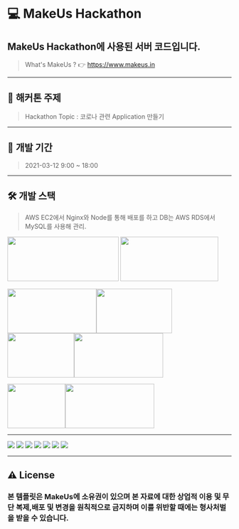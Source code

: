 # :computer: MakeUs Hackathon

## MakeUs Hackathon에 사용된 서버 코드입니다.
>What's MakeUs ?  👉  https://www.makeus.in
---
## :memo: 해커톤 주제
>Hackathon Topic : 코로나 관련 Application 만들기
---
## :calendar: 개발 기간
> 2021-03-12 9:00 ~ 18:00
---
## 🛠 개발 스택
>AWS EC2에서 Nginx와 Node를 통해 배포를 하고 DB는 AWS RDS에서 MySQL를 사용해 관리.

<img src="https://firebasestorage.googleapis.com/v0/b/mangoplate-a1a46.appspot.com/o/nginx.png?alt=media&token=838f77d3-a729-4a81-b1ad-8befaf55d429" width="250" height="100"> <img src="https://miro.medium.com/max/960/0*uXXbbKGKNQUQonbC.png" width="220" height="100">


<img src="https://upload.wikimedia.org/wikipedia/commons/thumb/9/93/Amazon_Web_Services_Logo.svg/1200px-Amazon_Web_Services_Logo.svg.png" width="200" height="100"><img src="https://img1.daumcdn.net/thumb/R800x0/?scode=mtistory2&fname=https%3A%2F%2Fblog.kakaocdn.net%2Fdn%2FbnveOL%2FbtqKylNzdtm%2FN9aaEvOxd7Hm0N0KJYg6l0%2Fimg.png" width="170" height="100"><img src="https://media.vlpt.us/images/ayoung0073/post/e736dc61-9be5-4f91-b751-4a1f64bc4a97/rds.png" width="150" height="100"><img src="https://media.vlpt.us/images/leejh3224/post/eeea9dd5-d99a-4b7b-9024-d4866d48ca70/mysql.png" width="200" height="100">


<img src="https://firebasestorage.googleapis.com/v0/b/mangoplate-a1a46.appspot.com/o/android%2010.png?alt=media&token=b46b3b81-a75e-4718-ba0c-f4c2e021f67c" width="130" height="100"><img src="https://firebasestorage.googleapis.com/v0/b/mangoplate-a1a46.appspot.com/o/1_oNM0JVqivoi3lVPF6ygp9Q.png?alt=media&token=016ecf7d-c87b-41ac-aff2-74f7b129417e" width="200" height="100">

---

<img src="https://firebasestorage.googleapis.com/v0/b/mangoplate-a1a46.appspot.com/o/Coketlist_%ED%95%B4%EC%BB%A4%ED%86%A4_page-0001.jpg?alt=media&token=bfc5d5e5-e9ea-45f1-bd71-7de76b8cb57a" >

<img src="https://firebasestorage.googleapis.com/v0/b/mangoplate-a1a46.appspot.com/o/Coketlist_%ED%95%B4%EC%BB%A4%ED%86%A4_page-0002.jpg?alt=media&token=dd95f5e8-d2b0-4af3-a9fc-6159e2493454" >

<img src="https://firebasestorage.googleapis.com/v0/b/mangoplate-a1a46.appspot.com/o/Coketlist_%ED%95%B4%EC%BB%A4%ED%86%A4_page-0003.jpg?alt=media&token=f08d4ca8-982d-422c-bd09-6a58e47c84de" >

<img src="https://firebasestorage.googleapis.com/v0/b/mangoplate-a1a46.appspot.com/o/Coketlist_%ED%95%B4%EC%BB%A4%ED%86%A4_page-0004.jpg?alt=media&token=4496de31-148a-4ea7-8bd0-fbb7ec8cd3a4" >


<img src="https://firebasestorage.googleapis.com/v0/b/mangoplate-a1a46.appspot.com/o/Coketlist_%ED%95%B4%EC%BB%A4%ED%86%A4_page-0006.jpg?alt=media&token=2e6ff53b-a69c-4dc2-be1b-97a69a3ab575" >

<img src="https://firebasestorage.googleapis.com/v0/b/mangoplate-a1a46.appspot.com/o/Coketlist_%ED%95%B4%EC%BB%A4%ED%86%A4_page-0007.jpg?alt=media&token=d1c52ddd-f33e-4a78-9d34-37644a9b5362" >

<img src="https://firebasestorage.googleapis.com/v0/b/mangoplate-a1a46.appspot.com/o/Coketlist_%ED%95%B4%EC%BB%A4%ED%86%A4_page-0008.jpg?alt=media&token=e2b7ae2e-781c-4205-a82a-fce767262a2c" >


---
## :warning: License
### 본 템플릿은 MakeUs에 소유권이 있으며 본 자료에 대한 상업적 이용 및 무단 복제,배포 및 변경을 원칙적으로 금지하며 이를 위반할 때에는 형사처벌을 받을 수 있습니다.

